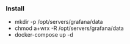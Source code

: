 ### Install
- mkdir -p /opt/servers/grafana/data
- chmod a+wrx -R /opt/servers/grafana/data
- docker-compose up -d
